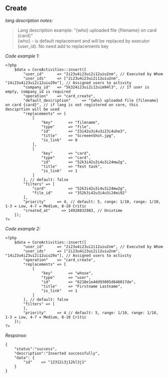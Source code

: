
## Create

*lang description notes:*
> Lang description example: "{who} uploaded file {filename} on card {card}" \
> {who} - is default replacement and will be replaced by executor (user_id). No need add to replacements key

*Code example 1:*

    <?php
        $data = CoreActivities::insert([
            "user_id"      => "2i23u4i23ui2i12uiu2nm", // Executed by Whom
            "user_ids"     => ["2i23u4i23ui2i12uiu2nm", "14i23u4i23ui2i12uiu29o"], // Assigned users to activity
            "company_id"   => "5k324i23ui2i12uim94l3", // If user is empty, company_id is required
            "operation"    => "card_create",
            "default_description"     => "{who} uploaded file {filename} on card {card}", // if lang is not registered on core, this desciprtion will be used
            "replacements" => [
                [
                    "key"       => "filename",
                    "type"      => "file",
                    "id"        => "23i42u3i4u3i23i4uhe3",
                    "title"     => "ScreeenShot.jpg",
                    "is_link"   => 0
                ],
                [
                    "key"       => "card",
                    "type"      => "card",
                    "id"        => "52k3i42u3i4u3i24mw2g",
                    "title"     => "Test task",
                    "is_link"   => 1
                ]
            ], // default: false
            "filters" => [
                "card"          => "52k3i42u3i4u3i24mw2g",
                "file_id"       => "352k3i42u3i4u3i24mi92"
            ], 
            "priority"     => 4, // default: 5, range: 1/10, range: 1/10, 1-3 = Low, 4-7 = Medium, 8-10 Critic
            "created_at"     => 14928832983, // Unixtime
        ]);
    ?>



*Code example 2:*

    <?php
        $data = CoreActivities::insert([
            "user_id"      => "2i23u4i23ui2i12uiu2nm", // Executed by Whom
            "user_ids"     => ["2i23u4i23ui2i12uiu2nm", "14i23u4i23ui2i12uiu29o"], // Assigned users to activity
            "operation"    => "card_create",
            "replacements" => [
                [
                    "key"       => "whose",
                    "type"      => "user",
                    "id"        => "6218e1e4dd93085d646017de",
                    "title"     => "Firstname Lastname",
                    "is_link"   => 1
                ]
            ], // default: false
            "filters" => [
            ], 
            "priority"     => 4 // default: 5, range: 1/10, range: 1/10, 1-3 = Low, 4-7 = Medium, 8-10 Critic
        ]);
    ?>

*Response:*

    {
        "status":"success", 
        "description":"Inserted successfully",
        "data": {
            "id"    => "12312i3j12kl3j1"
        }
    }


<br/>
<br/>
<br/>